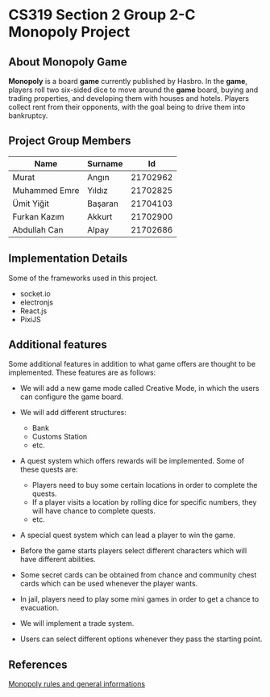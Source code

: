 # CS319 Section 2 Group 2-C Monopoly Project

## About Monopoly Game

**Monopoly** is a board **game** currently published by Hasbro. In the **game**, players roll two six-sided dice to move around the **game** board, buying and trading properties, and developing them with houses and hotels. Players collect rent from their opponents, with the goal being to drive them into bankruptcy.

## Project Group Members

|Name                           |Surname                         | Id |
|-------------------------------|-------------------------------|-----------------------------
|Murat                          |Angın                          |21702962
|Muhammed Emre                  |Yıldız                         |21702825
|Ümit Yiğit                     |Başaran                        |21704103
|Furkan Kazım                   |Akkurt                         |21702900
|Abdullah Can                   |Alpay                          |21702686

## Implementation Details

Some of the frameworks used in this project.
  - socket.io 
  - electronjs
  - React.js
  - PixiJS

## Additional features

Some additional features in addition to what game offers are thought to be implemented. These features are as follows:

- We will add a new game mode called Creative Mode, in which the users can configure the game board.

- We will add different structures: 
  - Bank
  - Customs Station
  - etc.
  
- A quest system which offers rewards will be implemented. Some of these quests are:
  - Players need to buy some certain locations in order to complete the quests.
  - If a player visits a location by rolling dice for specific numbers, they will have chance to complete quests.
  - etc.
  
- A special quest system which can lead a player to win the game.

- Before the game starts players select different characters which will have different abilities.

- Some secret cards can be obtained from chance and community chest cards which can be used whenever the player wants. 

- In jail, players need to play some mini games in order to get a chance to evacuation.

- We will implement a trade system.

- Users can select different options whenever they pass the starting point.

## References

[Monopoly rules and general informations](https://simple.wikipedia.org/wiki/Monopoly_%28game%29)
